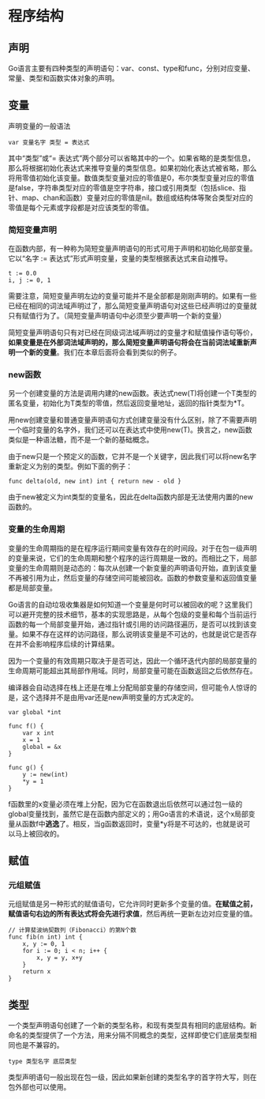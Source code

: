 # 程序结构
## 声明
Go语言主要有四种类型的声明语句：var、const、type和func，分别对应变量、常量、类型和函数实体对象的声明。

## 变量
声明变量的一般语法
```
var 变量名字 类型 = 表达式
```
其中“类型”或“= 表达式”两个部分可以省略其中的一个。如果省略的是类型信息，那么将根据初始化表达式来推导变量的类型信息。如果初始化表达式被省略，那么将用零值初始化该变量。数值类型变量对应的零值是0，布尔类型变量对应的零值是false，字符串类型对应的零值是空字符串，接口或引用类型（包括slice、指针、map、chan和函数）变量对应的零值是nil。数组或结构体等聚合类型对应的零值是每个元素或字段都是对应该类型的零值。

### 简短变量声明
在函数内部，有一种称为简短变量声明语句的形式可用于声明和初始化局部变量。它以“名字 := 表达式”形式声明变量，变量的类型根据表达式来自动推导。
```
t := 0.0
i, j := 0, 1
```
需要注意，简短变量声明左边的变量可能并不是全部都是刚刚声明的。如果有一些已经在相同的词法域声明过了，那么简短变量声明语句对这些已经声明过的变量就只有赋值行为了。（简短变量声明语句中必须至少要声明一个新的变量）

简短变量声明语句只有对已经在同级词法域声明过的变量才和赋值操作语句等价，**如果变量是在外部词法域声明的，那么简短变量声明语句将会在当前词法域重新声明一个新的变量**。我们在本章后面将会看到类似的例子。

### new函数
另一个创建变量的方法是调用内建的new函数。表达式new(T)将创建一个T类型的匿名变量，初始化为T类型的零值，然后返回变量地址，返回的指针类型为*T。

用new创建变量和普通变量声明语句方式创建变量没有什么区别，除了不需要声明一个临时变量的名字外，我们还可以在表达式中使用new(T)。换言之，new函数类似是一种语法糖，而不是一个新的基础概念。

由于new只是一个预定义的函数，它并不是一个关键字，因此我们可以将new名字重新定义为别的类型。例如下面的例子：
```
func delta(old, new int) int { return new - old }
```
由于new被定义为int类型的变量名，因此在delta函数内部是无法使用内置的new函数的。

### 变量的生命周期
变量的生命周期指的是在程序运行期间变量有效存在的时间段。对于在包一级声明的变量来说，它们的生命周期和整个程序的运行周期是一致的。而相比之下，局部变量的生命周期则是动态的：每次从创建一个新变量的声明语句开始，直到该变量不再被引用为止，然后变量的存储空间可能被回收。函数的参数变量和返回值变量都是局部变量。

Go语言的自动垃圾收集器是如何知道一个变量是何时可以被回收的呢？这里我们可以避开完整的技术细节，基本的实现思路是，从每个包级的变量和每个当前运行函数的每一个局部变量开始，通过指针或引用的访问路径遍历，是否可以找到该变量。如果不存在这样的访问路径，那么说明该变量是不可达的，也就是说它是否存在并不会影响程序后续的计算结果。

因为一个变量的有效周期只取决于是否可达，因此一个循环迭代内部的局部变量的生命周期可能超出其局部作用域。同时，局部变量可能在函数返回之后依然存在。

编译器会自动选择在栈上还是在堆上分配局部变量的存储空间，但可能令人惊讶的是，这个选择并不是由用var还是new声明变量的方式决定的。
```
var global *int

func f() {
    var x int
    x = 1
    global = &x
}

func g() {
    y := new(int)
    *y = 1
}
```
f函数里的x变量必须在堆上分配，因为它在函数退出后依然可以通过包一级的global变量找到，虽然它是在函数内部定义的；用Go语言的术语说，这个x局部变量从函数f中**逃逸**了。相反，当g函数返回时，变量*y将是不可达的，也就是说可以马上被回收的。

## 赋值
### 元组赋值
元组赋值是另一种形式的赋值语句，它允许同时更新多个变量的值。**在赋值之前，赋值语句右边的所有表达式将会先进行求值**，然后再统一更新左边对应变量的值。
```
// 计算斐波纳契数列（Fibonacci）的第N个数
func fib(n int) int {
    x, y := 0, 1
    for i := 0; i < n; i++ {
        x, y = y, x+y
    }
    return x
}
```

## 类型
一个类型声明语句创建了一个新的类型名称，和现有类型具有相同的底层结构。新命名的类型提供了一个方法，用来分隔不同概念的类型，这样即使它们底层类型相同也是不兼容的。
```
type 类型名字 底层类型
```
类型声明语句一般出现在包一级，因此如果新创建的类型名字的首字符大写，则在包外部也可以使用。